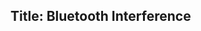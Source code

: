 Title: Bluetooth Interference
---

<?# Twitter 1261826148020809728 /?>
<?# Twitter 1261837148224811009 /?>
<?# Twitter 1262302097178910721 /?>
<?# Twitter 1262518353060442112 /?>

<?# Twitter 1263248851747520512 /?>
